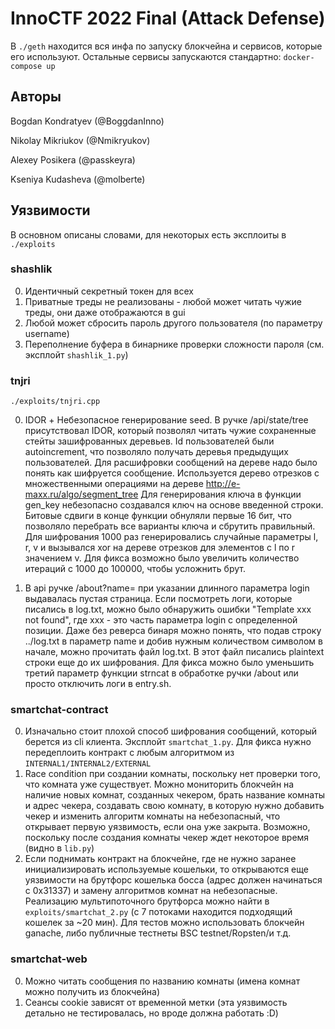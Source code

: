 # InnoCTF 2022 Final (Attack Defense)

В `./geth` находится вся инфа по запуску блокчейна и сервисов, которые его используют. Остальные сервисы запускаются стандартно: `docker-compose up`

## Авторы

Bogdan Kondratyev (@BoggdanInno)

Nikolay Mikriukov (@Nmikryukov)

Alexey Posikera (@passkeyra)

Kseniya Kudasheva (@molberte)

## Уязвимости

В основном описаны словами, для некоторых есть эксплоиты в `./exploits`

### shashlik

0) Идентичный секретный токен для всех 
1) Приватные треды не реализованы - любой может читать чужие треды, они даже отображаются в gui
2) Любой может сбросить пароль другого пользователя (по параметру username)
3) Переполнение буфера в бинарнике проверки сложности пароля (см. эксплойт `shashlik_1.py`)

### tnjri

`./exploits/tnjri.cpp`

0) IDOR + Небезопасное генерирование seed. В ручке /api/state/tree присутствовал IDOR, который позволял читать чужие сохраненные стейты зашифрованных деревьев.
Id пользователей были autoincrement, что позволяло получать деревья предыдущих пользователей.
Для расшифровки сообщений на дереве надо было понять как шифруется сообщение. Используется дерево отрезков с множественными операциями на дереве
http://e-maxx.ru/algo/segment_tree
Для генерирования ключа в функции gen_key небезопасно создавался ключ на основе введенной строки.
Битовые сдвиги в конце функции обнуляли первые 16 бит, что позволяло перебрать все варианты ключа и сбрутить правильный.
Для шифрования 1000 раз генерировались случайные параметры l, r, v и вызывался xor на дереве отрезков для элементов с l по r значением v.
Для фикса возможно было увеличить количество итераций с 1000 до 100000, чтобы усложнить брут.

1) В api ручке /about?name=<login> при указании длинного параметра login выдавалась пустая страница. Если посмотреть логи, которые писались в log.txt, можно было обнаружить ошибки "Template xxx not found", где xxx - это часть параметра login с определенной позиции.
Даже без реверса бинаря можно понять, что подав строку ../log.txt в параметр name и добив нужным количеством символом в начале, можно прочитать файл log.txt.
В этот файл писались plaintext строки еще до их шифрования.
Для фикса можно было уменьшить третий параметр функции strncat в обработке ручки /about или просто отключить логи в entry.sh.

### smartchat-contract

0) Изначально стоит плохой способ шифрования сообщений, который берется из cli клиента. Эксплойт `smartchat_1.py`. Для фикса нужно передеплоить контракт с любым алгоритмом из `INTERNAL1/INTERNAL2/EXTERNAL`
1) Race condition при создании комнаты, поскольку нет проверки того, что комната уже существует. Можно мониторить блокчейн на наличие новых комнат, созданных чекером, брать название комнаты и адрес чекера, создавать свою комнату, в которую нужно добавить чекер и изменить алгоритм комнаты на небезопасный, что открывает первую уязвимость, если она уже закрыта. Возможно, поскольку после создания комнаты чекер ждет некоторое время (видно в `lib.py`)
2) Если поднимать контракт на блокчейне, где не нужно заранее инициализировать используемые кошельки, то открываются еще уязвимости на брутфорс кошелька босса (адрес должен начинаться с 0x31337) и замену алгоритмов комнат на небезопасные. Реализацию мультипоточного брутфорса можно найти в `exploits/smartchat_2.py` (с 7 потоками находится подходящий кошелек за ~20 мин). Для тестов можно использовать блокчейн ganache, либо публичные тестнеты BSC testnet/Ropsten/и т.д.

### smartchat-web

0) Можно читать сообщения по названию комнаты (имена комнат можно получить из блокчейна)
1) Сеансы cookie зависят от временной метки (эта уязвимость детально не тестировалась, но вроде должна работать :D)
